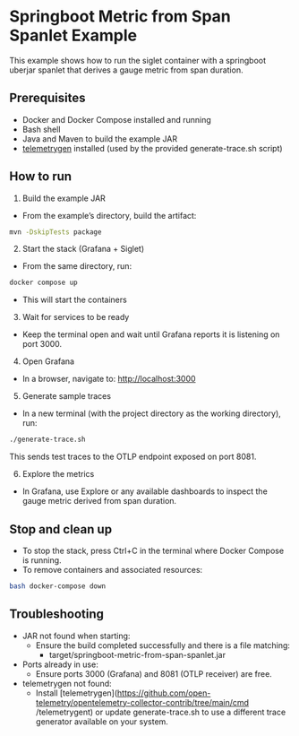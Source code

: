 # Springboot Metric from Span Spanlet Example

This example shows how to run the siglet container with a springboot uberjar spanlet that derives a gauge metric
from span duration.

## Prerequisites

- Docker and Docker Compose installed and running
- Bash shell
- Java and Maven to build the example JAR
- [telemetrygen](https://github.com/open-telemetry/opentelemetry-collector-contrib/tree/main/cmd/telemetrygent) installed (used by the provided generate-trace.sh script)

## How to run

1) Build the example JAR
- From the example’s directory, build the artifact:
```bash
mvn -DskipTests package
```

2) Start the stack (Grafana + Siglet)
- From the same directory, run:
```bash
docker compose up
```
- This will start the containers

3) Wait for services to be ready
- Keep the terminal open and wait until Grafana reports it is listening on port 3000.

4) Open Grafana
- In a browser, navigate to:
  [http://localhost:3000](http://localhost:3000)

5) Generate sample traces
- In a new terminal (with the project directory as the working directory), run:
```bash
./generate-trace.sh
```
This sends test traces to the OTLP endpoint exposed on port 8081.

6) Explore the metrics
- In Grafana, use Explore or any available dashboards to inspect the gauge metric derived from span duration.

## Stop and clean up

- To stop the stack, press Ctrl+C in the terminal where Docker Compose is running.
- To remove containers and associated resources:
```bash
bash docker-compose down
```

## Troubleshooting

- JAR not found when starting:
  - Ensure the build completed successfully and there is a file matching:
    - target/springboot-metric-from-span-spanlet.jar
- Ports already in use:
  - Ensure ports 3000 (Grafana) and 8081 (OTLP receiver) are free.
- telemetrygen not found:
  - Install [telemetrygen](https://github.com/open-telemetry/opentelemetry-collector-contrib/tree/main/cmd
    /telemetrygent) or update generate-trace.sh to use a different trace generator available on your system.
